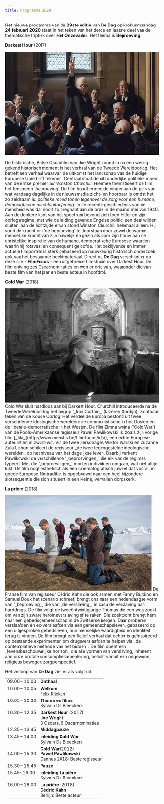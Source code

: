 ```yaml
---
title: Programma 2020
---
```


Het nieuwe progamma van de **29ste editie** van **De Dag** op krokusmaandag **24 februari 2020** staat in het teken van het derde en laatste deel van de thematische triptiek over **Het Onzevader**. Het thema is **Beproeving**.

**Darkest Hour** (2017)

<img src= "dh.jpg">

 De historische, Britse Oscarfilm van Joe Wright zoomt in op een weinig gekend historisch moment in het verhaal van de Tweede Wereldoorlog. Het betreft een verhaal waarvan de uitkomst het landschap van de huidige Europese Unie blijft tekenen. Centraal staat de uitzonderlijke politieke moed van de Britse premier _Sir Winston Churchill_. Hiermee thematiseert de film het fenomeen ‘_beproeving_’. De film houdt ermee de vinger aan de pols van wat vandaag dagelijks in de nieuwsmedia zicht- en hoorbaar is omdat het zo zeldzaam is: _politieke moed tonen tegenover de zorg voor een humane, democratische machtsuitoefening_. In de recente geschiedenis van de mensheid was dat nooit zo pregnant aan de orde in de maand mei van 1940. Aan de donkere kant van het spectrum bevond zich toen Hitler en zijn oorlogsregime, met wie de leiding gevende Engelse politici een deal wilden sluiten, aan de lichtzijde ervan stond Winston Churchill helemaal alleen. Hij vond de kracht om ‘de beproeving’ te doorstaan door zowel de warme menselijke kracht van zijn huwelijk en gezin als door zijn trouw aan de christelijke inspiratie van de humane, democratische Europese waarden waarin hij rotsvast en consequent geloofde. Het beklijvende en immer actuele filmportret is sterk gebaseerd op nauwkeurig historisch onderzoek, ook van het bestaande beeldmateriaal. Direct na **De Dag** verschijnt er op deze site - **FilmFocus** - een uitgebreide filmstudie over Darkest Hour. De film ontving zes Oscarnominaties en won er drie van, waaronder die van beste film van het jaar en beste acteur in hoofdrol. 


**Cold War** (2018) 

<img src=cws.jpg>
Cold War sluit naadloos aan bij Darkest Hour. Churchill introduceerde na de Tweede Wereldoorlog het begrip ‘_Iron Curtain_’  (IJzeren Gordijn), zichtbaar teken van de Koude Oorlog. Het verdeelde Europa bestond uit twee verschillende ideologische werelden: de communistische in het Oosten en de liberale-democratische in het Westen. De film Zimna wojna (‘Cold War’) van de Pools-Amerikaanse regisseur Pawel Pawlikowski is, zoals zijn vorige film [_Ida_](http://www.menstis.be/film-focus/ida/), een echte Europese auteursfilm in zwart-wit. Via de twee personages Wiktor Warski en Zuzanne Zula Lichon schildert de regisseur _de twee tegengestelde ideologische werelden_ op het niveau van het dagelijkse leven. Daarbij verkent Pawlikowski de verschillende ‘_beproevingen_’ die elk van de regimes typeert. Met die ‘_beproevingen_’ moeten individuen omgaan, wat niet altijd lukt. De film oogt esthetisch als een cinematografisch juweel dat vooral, in goede Europese filmtraditie, is opgebouwd naar een heel bijzondere slotsequentie die zich situeert in een kleine, vervallen dorpskerk. 


**La prière** (2018)

<img src="lp.jpg">
 De Franse film van regisseur Cédric Kahn die ook samen met Fanny Burdino en Samuel Doux het scenario schreef, brengt ons naar een hedendaagse vorm van ‘_beproeving_’, die van _de verslaving_, in casu de verslaving aan harddrugs. De film volgt de tweeëntwintigjarige Thomas die een weg zoekt om van zijn zware heroïneverslaving af te raken. Die zoektocht brengt hem naar een gebedsgemeenschap in de Zwitserse bergen. Daar proberen verslaafden en ex-verslaafden via een gemeenschapsleven, gebaseerd op een uitgesproken gebedsleven, hun menselijke waardigheid en identiteit terug te vinden. De film brengt een fictief verhaal dat echter is geïnspireerd op bestaande experimenten om drugsverslaafden te helpen via _de contemplatieve methode van het bidden_. De film opent een _levensbeschouwelijke horizon_ die alle vormen van verslaving, inherent aan onze brutale consumptiesamenleving, belicht vanuit een ongewoon, religieus bewogen zorgperspectief. 

Het verloop van **De Dag** ziet er als volgt uit.

<table cellpadding="3" cellspacing="2">
               <tr>
                 <td valign="top">09.00 &ndash; 10.00</td>
                 <td><strong id="onthaal">Onthaal</strong></td>
               </tr>
               <tr>
                 <td valign="top">10.00 &ndash; 10.05 </td>
                 <td><strong id="welkom">Welkom</strong><br>
                   <span id="felixrijcken">Felix Rijcken</span></td>
               </tr>
                 <td valign="top">10.05 &ndash; 10.30 </td>
                 <td><strong id="ovrhetthema">Thema en films</strong><br>
                   <span id="SylvainDeBleeckere">Sylvain De Bleeckere</span></td>
               </tr>
                 </td> 
               <tr>
                 <td valign="top">10.30 &ndash; 12.35</td>
                 <td><strong class="style1" id="legaminauv&eacute;lo">Darkest Hour</strong> (2017) <br>
                   <strong>Joe Wright</strong><br>
                   <span class="Prijs">3 Oscars, 6 Oscarnominaties</span></td>
               </tr>
               <tr>
                 <td>12.35  &ndash; 13.45</td>
                 <td id="middagpauze2"><strong>Middagpauze</strong></td>
               </tr>
               </td>
               </tr>
                 <td valign="top">13.45 &ndash; 14.00 </td>
                 <td><strong id="ovrhetthema">Inleiding Cold War</strong><br>
                   <span id="SylvainDeBleeckere">Sylvain De Bleeckere</span></td>
               </tr>
                 </td> 
                 <td valign="top
               <tr>
                 <td valign="top">14.00  &ndash; 15.30</td>
                 <td><strong class="style1">Cold War</strong>(2012) <br>
                   <strong id="tonykaye">Pawel Pawlikowski</strong><br>
                 <span class="Prijs">Cannes 2018: Beste regisseur</span></td>
               </tr>
               <tr>
                 <td valign="top">15.30 &ndash; 15.45</td>
                 <td><strong id="pauze">Pauze</strong></td>
               </tr>
                 <td valign="top">15.45&ndash; 16.00 </td>
                 <td><strong id="inleiding">Inleiding La pière <span class="gamin"></span></strong><br>
                   <span id="SylvainDeBleeckere">Sylvain De Bleeckere</span></td>
               <tr>
                 <td valign="top">16.00 &ndash; 18.00</td>
                 <td><strong class="style1" id="hiddenfigures">La prière</strong> (2018) <br>
                   <span id="alikaurismaki"><strong>Cédric Kahn</strong> <br>
                   <span class="Prijs">Berlijn: Beste acteur </span></span></td>
               </tr>
            </td>
    </table>